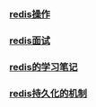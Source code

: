 ### [redis操作](ToWork/redis/redis操作.md)

### [redis面试](ToWork/redis/redis的面试.md)

### [redis的学习笔记](ToWork/redis/redis学习笔记.md)

### [redis持久化的机制](ToWork/redis/redis持久化的机制.md)